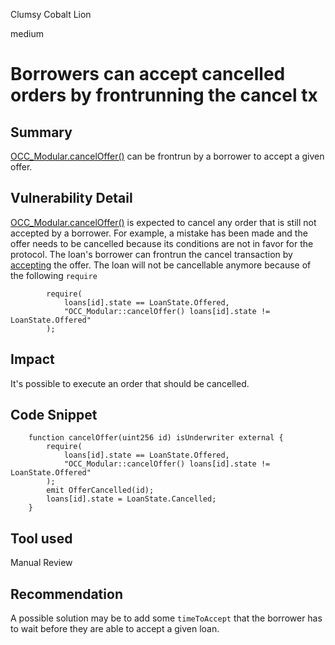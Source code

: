 Clumsy Cobalt Lion

medium

# Borrowers can accept cancelled orders by frontrunning the cancel tx

## Summary
[OCC_Modular.cancelOffer()](https://github.com/sherlock-audit/2024-03-zivoe/blob/d4111645b19a1ad3ccc899bea073b6f19be04ccd/zivoe-core-foundry/src/lockers/OCC/OCC_Modular.sol#L522C1-L529C6) can be frontrun by a borrower to accept a given offer. 

## Vulnerability Detail
[OCC_Modular.cancelOffer()](https://github.com/sherlock-audit/2024-03-zivoe/blob/d4111645b19a1ad3ccc899bea073b6f19be04ccd/zivoe-core-foundry/src/lockers/OCC/OCC_Modular.sol#L522C1-L529C6) is expected to cancel any order that is still not accepted by a borrower. For example, a mistake has been made and the offer needs to be cancelled because its conditions are not in favor for the protocol. The loan's borrower can frontrun the cancel transaction by [accepting](https://github.com/sherlock-audit/2024-03-zivoe/blob/d4111645b19a1ad3ccc899bea073b6f19be04ccd/zivoe-core-foundry/src/lockers/OCC/OCC_Modular.sol#L461C1-L487C6) the offer. 
The loan will not be cancellable anymore because of the following `require`

```solidity
        require(
            loans[id].state == LoanState.Offered, 
            "OCC_Modular::cancelOffer() loans[id].state != LoanState.Offered"
        );
```

## Impact
It's possible to execute an order that should be cancelled.

## Code Snippet

```solidity
    function cancelOffer(uint256 id) isUnderwriter external {
        require(
            loans[id].state == LoanState.Offered, 
            "OCC_Modular::cancelOffer() loans[id].state != LoanState.Offered"
        );
        emit OfferCancelled(id);
        loans[id].state = LoanState.Cancelled;
    }
```

## Tool used

Manual Review

## Recommendation
A possible solution may be to add some `timeToAccept` that the borrower has to wait before they are able to accept a given loan.